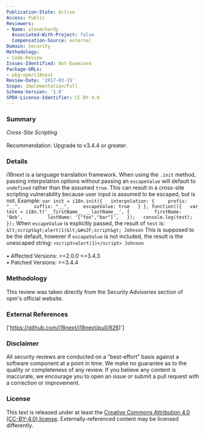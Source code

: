 ```yaml
---
Publication-State: Active
Access: Public
Reviewers:
- Name: alexmchardy
  Associated-With-Project: false
  Compensation-Source: external
Domain: Security
Methodology:
- Code-Review
Issues-Identified: Not-Examined
Package-URLs:
- pkg:npm/i18next
Review-Date: '2017-03-15'
Scope: Implementation/Full
Schema-Version: '1.0'
SPDX-License-Identifier: CC-BY-4.0
---
```

### Summary
*Cross-Site Scripting*<br><br>Recommendation: Upgrade to v3.4.4 or greater.
### Details
i18next is a language translation framework.  When using the `.init` method, passing interpolation options without passing an `escapeValue` will default to `undefined` rather than the assumed `true`. This can result in a cross-site scripting vulnerability because user input is assumed to be escaped, but is not.  Example: ``` var init = i18n.init({   interpolation: {     prefix: "__",     suffix: "__",     escapeValue: true   } }, function(){   var test = i18n.t('__firstName__ __lastName__', {         firstName: 'Bob',         lastName: '["foo","bar"]',   });   console.log(test); }); ``` When `escapeValue` is explicitly passed, the result of `test` is: `&lt;script&gt;alert(1)&lt;&#x2F;script&gt; Johnson`   This is supposed to be the default, however if `escapeValue` is not included, the result is the unescaped string: `<script>alert(1)</script> Johnson`
<br><br>• Affected Versions: >=2.0.0 <=3.4.3
<br>• Patched Versions: >=3.4.4
### Methodology
This review was taken directly from the Security Advisories section of npm's official website.
### External References
['https://github.com/i18next/i18next/pull/826)']
### Disclaimer
All security reviews are conducted on a "best-effort" basis against a software component at a point in time. We make no guarantee as to the quality or completeness of any review. If you believe any content is inaccurate, we encourage you to open an issue or submit a pull request with a correction or improvement.
### License
This text is released under at least the [Creative Commons Attribution 4.0 (CC-BY-4.0) license](https://creativecommons.org/licenses/by/4.0/legalcode.txt). Externally-referenced content may be licensed differently.
